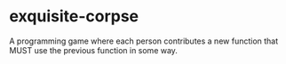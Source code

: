 exquisite-corpse
================

A programming game where each person contributes a new function that MUST use the previous function in some way.
